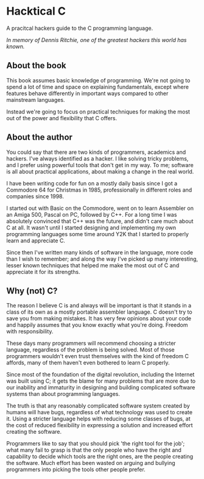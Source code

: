 # Hacktical C
A pracitcal hackers guide to the C programming language.

*In memory of Dennis Ritchie,
one of the greatest hackers this world has known.*

## About the book
This book assumes basic knowledge of programming. We're not going to spend a lot of time and space on explaining fundamentals, except where features behave differently in important ways compared to other mainstream languages.

Instead we're going to focus on practical techniques for making the most out of the power and flexibility that C offers.

## About the author
You could say that there are two kinds of programmers, academics and hackers. I've always identified as a hacker. I like solving tricky problems, and I prefer using powerful tools that don't get in my way. To me; software is all about practical applications, about making a change in the real world.

I have been writing code for fun on a mostly daily basis since I got a Commodore 64 for Christmas in 1985, professionally in different roles and companies since 1998.

I started out with Basic on the Commodore, went on to learn Assembler on an Amiga 500, Pascal on PC, followed by C++. For a long time I was absolutely convinced that C++ was the future, and didn't care much about C at all. It wasn't until I started designing and implementing my own programming languages some time around Y2K that I started to properly learn and appreciate C.

Since then I've written many kinds of software in the language, more code than I wish to remember; and along the way I've picked up many interesting, lesser known techniques that helped me make the most out of C and appreciate it for its strengths.

## Why (not) C?
The reason I believe C is and always will be important is that it stands in a class of its own as a mostly portable assembler language. C doesn't try to save you from making mistakes. It has very few opinions about your code and happily assumes that you know exactly what you're doing. Freedom with responsibility.

These days many programmers will recommend choosing a stricter language, regardless of the problem is being solved. Most of those programmers wouldn't even trust themselves with the kind of freedom C affords, many of them haven't even bothered to learn C properly.

Since most of the foundation of the digital revolution, including the Internet was built using C; it gets the blame for many problems that are more due to our inability and immaturity in designing and building complicated software systems than about programming languages.

The truth is that any reasonably complicated software system created by humans will have bugs, regardless of what technology was used to create it. Using a stricter language helps with reducing some classes of bugs, at the cost of reduced flexibility in expressing a solution and increased effort creating the software.

Programmers like to say that you should pick 'the right tool for the job'; what many fail to grasp is that the only people who have the right and capability to decide which tools are the right ones, are the people creating the software. Much effort has been wasted on arguing and bullying programmers into picking the tools other people prefer.